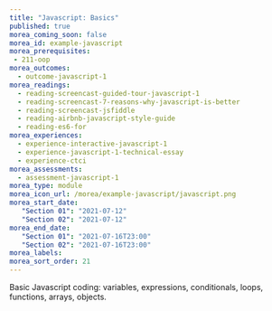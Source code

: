 ```yaml
---
title: "Javascript: Basics"
published: true
morea_coming_soon: false
morea_id: example-javascript
morea_prerequisites:
 - 211-oop
morea_outcomes:
  - outcome-javascript-1
morea_readings:
  - reading-screencast-guided-tour-javascript-1
  - reading-screencast-7-reasons-why-javascript-is-better
  - reading-screencast-jsfiddle
  - reading-airbnb-javascript-style-guide
  - reading-es6-for
morea_experiences:
  - experience-interactive-javascript-1
  - experience-javascript-1-technical-essay
  - experience-ctci
morea_assessments:
  - assessment-javascript-1
morea_type: module
morea_icon_url: /morea/example-javascript/javascript.png
morea_start_date:  
   "Section 01": "2021-07-12"
   "Section 02": "2021-07-12"
morea_end_date:  
   "Section 01": "2021-07-16T23:00"
   "Section 02": "2021-07-16T23:00"
morea_labels:
morea_sort_order: 21
---
```


Basic Javascript coding: variables, expressions, conditionals, loops, functions, arrays, objects.
